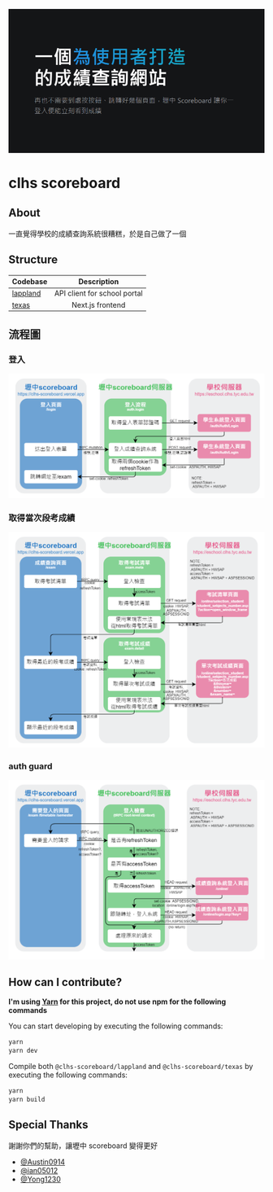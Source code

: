 [![](/texas/public/assets/dark.png)](https://clhs-scoreboard.vercel.app/)

# clhs scoreboard

## About

一直覺得學校的成績查詢系統很糟糕，於是自己做了一個

## Structure

| Codebase             |         Description          |
| :------------------- | :--------------------------: |
| [lappland](lappland) | API client for school portal |
| [texas](texas)       |       Next.js frontend       |

## 流程圖

### 登入

![](/assets/login-flow.drawio.png)

### 取得當次段考成績

![](/assets/exam-flow.drawio.png)

### auth guard

![](/assets/auth-guard.drawio.png)

## How can I contribute?

**I'm using [Yarn](https://yarnpkg.com/) for this project, do not use npm for the following commands**

You can start developing by executing the following commands:

```bash
yarn
yarn dev
```

Compile both `@clhs-scoreboard/lappland` and `@clhs-scoreboard/texas` by executing the following commands:

```bash
yarn
yarn build
```

## Special Thanks

謝謝你們的幫助，讓壢中 scoreboard 變得更好

- [@Austin0914](https://github.com/Austin0914)
- [@ian05012](https://github.com/ian05012)
- [@Yong1230](https://github.com/Yong1230)
